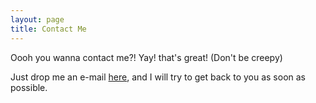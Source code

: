 ```yaml
---
layout: page
title: Contact Me
---
```


Oooh you wanna contact me?! Yay! that's great! (Don't be creepy)

Just drop me an e-mail [here](mailto:jayb88@gmail.com), and I will try to get back to you as soon as possible.